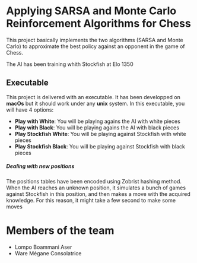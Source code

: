 # Applying SARSA and Monte Carlo Reinforcement Algorithms for Chess

This project basically implements the two algorithms (SARSA and Monte Carlo) to approximate the best policy against an opponent in the game of Chess.
 
The AI has been training whith Stockfish at Elo 1350

## Executable

This project is delivered with an executable. It has been developped on **macOs** but it should work under any **unix** system. In this executable, you will have 4 options:
- **Play with White**: You will be playing agains the AI with white pieces
- **Play with Black**: You will be playing agains the AI with black pieces
- **Play Stockfish White**: You will be playing against Stockfish with white pieces
- **Play Stockfish Black**: You will be playing against Stockfish with black pieces

##### Dealing with new positions
The positions tables have been encoded using Zobrist hashing method. When the AI reaches an unknown position, it simulates a bunch of games against Stockfish in this position, and then makes a move with the acquired knowledge. For this reason, it might take a few second to make some moves



# Members of the team
- Lompo Boammani Aser
- Ware Mégane Consolatrice
